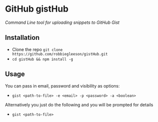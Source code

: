 # GitHub gistHub

*Command Line tool for uploading snippets to GitHub Gist*

## Installation
- Clone the repo `git clone https://github.com/robbiegleeson/gistHub.git`
- `cd gistHub && npm install -g`

## Usage

You can pass in email, password and visibility as options:
- `gist <path-to-file> -e <email> -p <password> -a <boolean>`

Alternatively you just do the following and you will be prompted for details
- `gist <path-to-file>`
